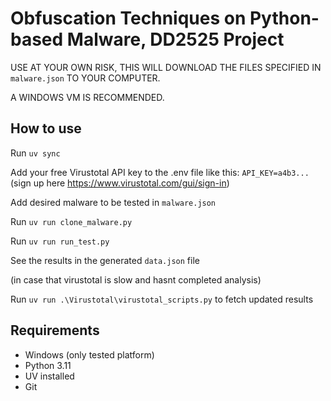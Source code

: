 # Obfuscation Techniques on Python-based Malware, DD2525 Project
USE AT YOUR OWN RISK, THIS WILL DOWNLOAD THE FILES SPECIFIED IN ```malware.json``` TO YOUR COMPUTER.

A WINDOWS VM IS RECOMMENDED. 
## How to use

Run ```uv sync```

Add your free Virustotal API key to the .env file like this: ```API_KEY=a4b3...``` (sign up here https://www.virustotal.com/gui/sign-in)

Add desired malware to be tested in ```malware.json```

Run ```uv run clone_malware.py```

Run ```uv run run_test.py```

See the results in the generated ```data.json``` file

(in case that virustotal is slow and hasnt completed analysis)

Run ```uv run .\Virustotal\virustotal_scripts.py``` to fetch updated results

## Requirements
* Windows (only tested platform)
* Python 3.11
* UV installed
* Git
